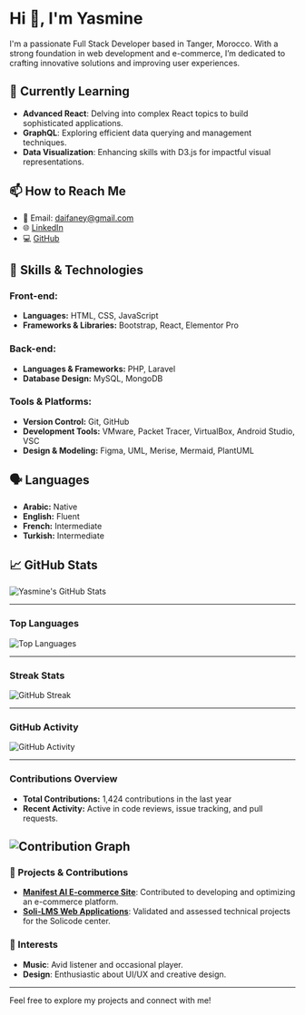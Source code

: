 # Hi 👋, I'm Yasmine 

I'm a passionate Full Stack Developer based in Tanger, Morocco. With a strong foundation in web development and e-commerce, I’m dedicated to crafting innovative solutions and improving user experiences.


## 🌱 Currently Learning

- **Advanced React**: Delving into complex React topics to build sophisticated applications.
- **GraphQL**: Exploring efficient data querying and management techniques.
- **Data Visualization**: Enhancing skills with D3.js for impactful visual representations.

## 📫 How to Reach Me

- 📧 Email: [daifaney@gmail.com](mailto:yasmine.daifane.solicode@gmail.com)
- 🌐 [LinkedIn](https://linkedin.com/in/yasmine-daifane)
- 💻 [GitHub](https://github.com/Yasmine-daifane)

## 🚀 Skills & Technologies

### Front-end:
- **Languages:** HTML, CSS, JavaScript
- **Frameworks & Libraries:** Bootstrap, React, Elementor Pro

### Back-end:
- **Languages & Frameworks:** PHP, Laravel
- **Database Design:** MySQL, MongoDB

### Tools & Platforms:
- **Version Control:** Git, GitHub
- **Development Tools:** VMware, Packet Tracer, VirtualBox, Android Studio, VSC
- **Design & Modeling:** Figma, UML, Merise, Mermaid, PlantUML

## 🗣️ Languages

- **Arabic:** Native
- **English:** Fluent
- **French:** Intermediate
- **Turkish:** Intermediate

## 📈 GitHub Stats

![Yasmine's GitHub Stats](https://github-readme-stats.vercel.app/api?username=Yasmine-daifane&show_icons=true&count_private=true&hide_title=true&hide=prs&theme=dark)

---

### Top Languages
![Top Languages](https://github-readme-stats.vercel.app/api/top-langs/?username=Yasmine-daifane&layout=compact&theme=dark)

---

### Streak Stats

![GitHub Streak](https://github-readme-streak-stats.herokuapp.com/?user=Yasmine-daifane&theme=dark)

---

### GitHub Activity

![GitHub Activity](https://github-readme-activity-graph.cyclic.app/graph?username=Yasmine-daifane&theme=github)


---

### Contributions Overview

- **Total Contributions:** 1,424 contributions in the last year
- **Recent Activity:** Active in code reviews, issue tracking, and pull requests.

![Contribution Graph](https://github-readme-stats.vercel.app/api/top-langs/?username=Yasmine-daifane&layout=compact&theme=dark)
---
### 🌟 Projects & Contributions

- **[Manifest AI E-commerce Site](#)**: Contributed to developing and optimizing an e-commerce platform.
- **[Soli-LMS Web Applications](#)**: Validated and assessed technical projects for the Solicode center.

### 🎨 Interests

- **Music**: Avid listener and occasional player.
- **Design**: Enthusiastic about UI/UX and creative design.

---

Feel free to explore my projects and connect with me!
